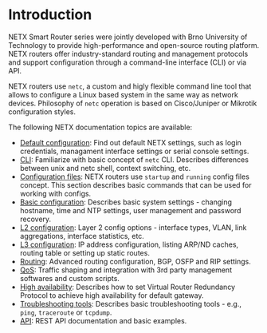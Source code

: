 # Introduction #

NETX Smart Router series were jointly developed with Brno University of Technology to provide high-performance and open-source
routing platform. NETX routers offer industry-standard routing and management protocols and support configuration through a command-line 
interface (CLI) or via API.

NETX routers use `netc`, a custom and higly flexible command line tool that allows to configure a Linux based system in the same way as 
network devices. Philosophy of `netc` operation is based on Cisco/Juniper or Mikrotik configuration styles.

The following NETX documentation topics are available:

* [Default configuration](default-config.md): Find out default NETX settings, such as login credentials, managament interface settings or serial console settings.
* [CLI](cli/netc-cli.md): Familiarize with basic concept of `netc` CLI. Describes differences between unix and netc shell, context switching, etc.
* [Configuration files](system/system-config.md): NETX routers use `startup` and `running` config files concept. This section describes basic commands that can be used for working with configs.
* [Basic configuration](system/basics.md): Describes basic system settings - changing hostname, time and NTP settings, user management and password recovery.
* [L2 configuration](l2/l2-config.md): Layer 2 config options - interface types, VLAN, link aggregations, interface statistics, etc.
* [L3 configuration](l3/l3-basics.md): IP address configuration, listing ARP/ND caches, routing table or setting up static routes.
* [Routing](l3/l3-advanced.md): Advanced routing configuration, BGP, OSFP and RIP settings.
* [QoS](qos/traffic-shaping.md): Traffic shaping and integration with 3rd party management softwares and custom scripts.
* [High availability](ha/vrrp.md): Describes how to set Virtual Router Redundancy Protocol to achieve high availability for default gateway.
* [Troubleshooting tools](tools/tshoot.md): Describes basic troubleshooting tools - e.g., `ping`, `traceroute` or `tcpdump`.
* [API](api/api.md): REST API documentation and basic examples.

